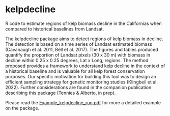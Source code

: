 # kelpdecline
R code to estimate regions of kelp biomass decline in the Californias when compared to historical baselines from Landsat. 

The kelpdecline package aims to detect regions of kelp biomass in decline. The detection is based on a time series of Landsat estimated biomass (Cavanaugh et al. 2011, Bell et al. 2017). The figures and tables produced
quantify the proportion of Landsat pixels (30 x 30 m) with biomass in decline within 0.25 x 0.25 degrees, Lat x Long, regions. The method proposed provides a framework to understand kelp decline in the context
of a historical baseline and is valuable for all kelp forest conservation purposes. Our specific motivation for building this tool was to design an efficient sampling strategy for genetic monitoring studies (Klingbeil et
al. 2022). Further considerations are found in the companion publication describing this package (Tennies &
Alberto, in prep).

Please read the [Example_kelpdecline_run.pdf](https://github.com/falberto73/kelpdecline/blob/main/Example_kelpdecline_run.pdf) for more a detailed example on the package.
